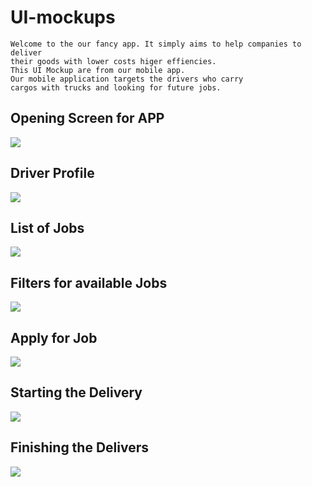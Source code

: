# UI-mockups

```
Welcome to the our fancy app. It simply aims to help companies to deliver
their goods with lower costs higer effiencies.
This UI Mockup are from our mobile app. 
Our mobile application targets the drivers who carry 
cargos with trucks and looking for future jobs.
```
## Opening Screen for APP
<img src="imgs/Opening.png" />

##  Driver Profile
<img src="imgs/Profile.png"  />

## List of Jobs 
<img src="imgs/Pending_Jobs.png"  /> 

## Filters for available Jobs 
<img src="imgs/Filters.png"  /> 

## Apply for Job 
<img src="imgs/Job_Accept.png"  /> 

## Starting the Delivery 
<img src="imgs/Job_Start.png"  /> 

## Finishing the Delivers 
<img src="imgs/Job_Finish.png"  /> 

